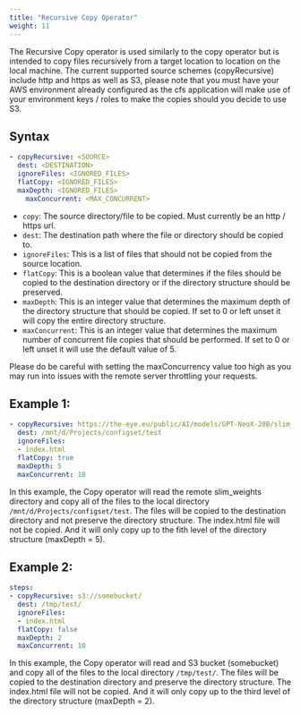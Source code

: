 ```yaml
---
title: "Recursive Copy Operator"
weight: 11
---
```

The Recursive Copy operator is used similarly to the copy operator but is intended to copy files recursively from a target location to location on the local machine.  The current supported source schemes (copyRecursive) include http and https as well as S3, please note that you must have your AWS environment already configured as the cfs application will make use of your environment keys / roles to make the copies should you decide to use S3.

## Syntax

```yaml
- copyRecursive: <SOURCE>
  dest: <DESTINATION>
  ignoreFiles: <IGNORED_FILES>
  flatCopy: <IGNORED_FILES>
  maxDepth: <IGNORED_FILES>
	maxConcurrent: <MAX_CONCURRENT>
```

* `copy`: The source directory/file to be copied.  Must currently be an http / https url.
* `dest`: The destination path where the file or directory should be copied to.
* `ignoreFiles`: This is a list of files that should not be copied from the source location.
* `flatCopy`: This is a boolean value that determines if the files should be copied to the destination directory or if the directory structure should be preserved.
* `maxDepth`: This is an integer value that determines the maximum depth of the directory structure that should be copied. If set to 0 or left unset it will copy the entire directory structure.
* `maxConcurrent`: This is an integer value that determines the maximum number of concurrent file copies that should be performed.  If set to 0 or left unset it will use the default value of 5.

Please do be careful with setting the maxConcurrency value too high as you may run into issues with the remote server throttling your requests.

## Example 1:
```yaml
- copyRecursive: https://the-eye.eu/public/AI/models/GPT-NeoX-20B/slim_weights/
  dest: /mnt/d/Projects/configset/test
  ignoreFiles: 
  - index.html
  flatCopy: true
  maxDepth: 5
  maxConcurrent: 10
```

In this example, the Copy operator will read the remote slim_weights directory and copy all of the files to the local directory `/mnt/d/Projects/configset/test`.  The files will be copied to the destination directory and not preserve the directory structure.  The index.html file will not be copied.  And it will only copy up to the fith level of the directory structure (maxDepth = 5).

## Example 2:
```yaml
steps:
- copyRecursive: s3://somebucket/
  dest: /tmp/test/
  ignoreFiles: 
  - index.html
  flatCopy: false
  maxDepth: 2
  maxConcurrent: 10
```

In this example, the Copy operator will read and S3 bucket (somebucket) and copy all of the files to the local directory `/tmp/test/`.  The files will be copied to the destination directory and preserve the directory structure.  The index.html file will not be copied.  And it will only copy up to the third level of the directory structure (maxDepth = 2).
